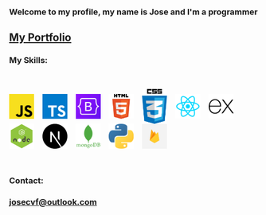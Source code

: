 ### Welcome to my profile, my name is Jose and I'm a programmer

<h2><a href="https://portfolio-jose-xd.vercel.app/">My Portfolio</a></h2>

### My Skills:

<br />

<img align="center" width="50px" src="https://github.com/jose-xd/jose-xd/blob/main/images/js.png"/>ㅤ
<img align="center" width="50px" src="https://github.com/jose-xd/jose-xd/blob/main/images/ts.png"/>ㅤ 
<img align="center" width="50px" src="https://github.com/jose-xd/jose-xd/blob/main/images/bootstrap.png"/>ㅤ
<img align="center" width="50px" src="https://github.com/jose-xd/jose-xd/blob/main/images/html.png"/>ㅤ 
<img align="center" width="50px" src="https://github.com/jose-xd/jose-xd/blob/main/images/css.png"/>ㅤ
<img align="center" width="50px" src="https://github.com/jose-xd/jose-xd/blob/main/images/react.png"/>ㅤ
<img align="center" width="50px" src="https://github.com/jose-xd/jose-xd/blob/main/images/express.png"/>ㅤ
<img align="center" width="50px" src="https://github.com/jose-xd/jose-xd/blob/main/images/nodejs.png"/>ㅤ
<img align="center" width="50px" src="https://github.com/jose-xd/jose-xd/blob/main/images/nextjs.png"/>ㅤ
<img align="center" width="50px" src="https://github.com/jose-xd/jose-xd/blob/main/images/mongodb.png"/>ㅤ
<img align="center" width="50px" src="https://github.com/jose-xd/jose-xd/blob/main/images/python.png"/>ㅤ
<img align="center" width="50px" src="https://github.com/jose-xd/jose-xd/blob/main/images/firebase.png"/>ㅤ

<br />

### Contact:

### josecvf@outlook.com
